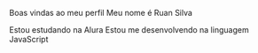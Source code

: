 Boas vindas ao meu perfil 
Meu nome é Ruan Silva

Estou estudando na Alura
Estou me desenvolvendo na linguagem JavaScript



